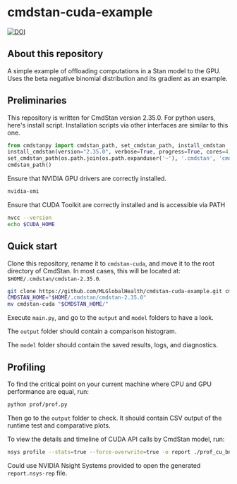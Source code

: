 
# cmdstan-cuda-example
[![DOI](https://zenodo.org/badge/853786155.svg)](https://doi.org/10.5281/zenodo.13939365)

## About this repository

A simple example of offloading computations in a Stan model to the GPU. Uses the beta negative binomial distribution and its gradient as an example.


## Preliminaries

This repository is written for CmdStan version 2.35.0. For python users, here's install script. Installation scripts via other interfaces are similar to this one.

```python
from cmdstanpy import cmdstan_path, set_cmdstan_path, install_cmdstan
install_cmdstan(version="2.35.0", verbose=True, progress=True, cores=4)
set_cmdstan_path(os.path.join(os.path.expanduser('~'), '.cmdstan', 'cmdstan-2.35.0'))
cmdstan_path()
```

Ensure that NVIDIA GPU drivers are correctly installed.

```sh
nvidia-smi
```

Ensure that CUDA Toolkit are correctly installed and is accessible via PATH

```sh
nvcc --version
echo $CUDA_HOME
```


## Quick start

Clone this repository, rename it to `cmdstan-cuda`, and move it to the root directory of CmdStan.
In most cases, this will be located at: `$HOME/.cmdstan/cmdstan-2.35.0`.

```sh
git clone https://github.com/MLGlobalHealth/cmdstan-cuda-example.git cmdstan-cuda
CMDSTAN_HOME="$HOME/.cmdstan/cmdstan-2.35.0"
mv cmdstan-cuda "$CMDSTAN_HOME/"
```

Execute `main.py`, and go to the `output` and `model` folders to have a look.

The `output` folder should contain a comparison histogram.

The `model` folder should contain the saved results, logs, and diagnostics.

## Profiling

To find the critical point on your current machine where CPU and GPU performance are equal, run:

```sh
python prof/prof.py
```

Then go to the `output` folder to check. It should contain CSV output of the runtime test and comparative plots.

To view the details and timeline of CUDA API calls by CmdStan model, run:

```sh
nsys profile --stats=true --force-overwrite=true -o report ./prof_cu_bnb.sh
```

Could use NVIDIA Nsight Systems provided to open the generated `report.nsys-rep` file.






